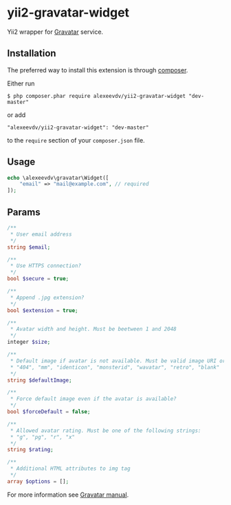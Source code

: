 yii2-gravatar-widget
====================

Yii2 wrapper for [Gravatar](https://gravatar.com) service.

## Installation

The preferred way to install this extension is through [composer](http://getcomposer.org/download/).

Either run

```
$ php composer.phar require alexeevdv/yii2-gravatar-widget "dev-master"
```

or add

```
"alexeevdv/yii2-gravatar-widget": "dev-master"
```

to the ```require``` section of your `composer.json` file.

## Usage

```php
echo \alexeevdv\gravatar\Widget([
    "email" => "mail@example.com", // required
]);
```

## Params

```php
/**
 * User email address
 */
string $email;

/**
 * Use HTTPS connection?
 */
bool $secure = true;

/**
 * Append .jpg extension?
 */
bool $extension = true;

/**
 * Avatar width and height. Must be beetween 1 and 2048
 */
integer $size;

/**
 * Default image if avatar is not available. Must be valid image URI or one of the following strings:
 * "404", "mm", "identicon", "monsterid", "wavatar", "retro", "blank"
 */
string $defaultImage;

/**
 * Force default image even if the avatar is available?
 */
bool $forceDefault = false;

/**
 * Allowed avatar rating. Must be one of the following strings:
 * "g", "pg", "r", "x"
 */
string $rating;

/**
 * Additional HTML attributes to img tag
 */
array $options = [];

```

For more information see [Gravatar manual](https://ru.gravatar.com/site/implement/).
